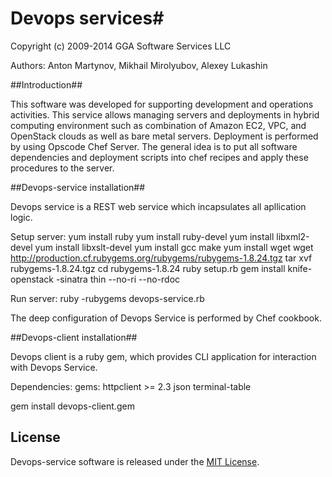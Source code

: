# Devops services#

Copyright (c) 2009-2014 GGA Software Services LLC

Authors: Anton Martynov, Mikhail Mirolyubov, Alexey Lukashin

##Introduction##

This software was developed for supporting development and operations activities. This service allows managing servers and deployments in hybrid computing environment such as combination of Amazon EC2, VPC, and OpenStack clouds as well as bare metal servers. Deployment is performed by using Opscode Chef Server. The general idea is to put all software dependencies and deployment scripts into chef recipes and apply these procedures to the server.

##Devops-service installation##

Devops service is a REST web service which incapsulates all apllication logic.

Setup server:
	yum install ruby
	yum install ruby-devel
	yum install libxml2-devel
	yum install libxslt-devel
	yum install gcc make
	yum install wget
	wget http://production.cf.rubygems.org/rubygems/rubygems-1.8.24.tgz
	tar xvf rubygems-1.8.24.tgz
	cd rubygems-1.8.24
	ruby setup.rb
	gem install knife-openstack -sinatra thin --no-ri --no-rdoc

Run server:
	ruby -rubygems devops-service.rb

The deep configuration of Devops Service is performed by Chef cookbook.

##Devops-client installation##

Devops client is a ruby gem, which provides CLI application for interaction with Devops Service.

Dependencies:
	gems:
		httpclient >= 2.3
		json
		terminal-table

gem install devops-client.gem


## License

Devops-service software is released under the [MIT License](http://www.opensource.org/licenses/MIT).
